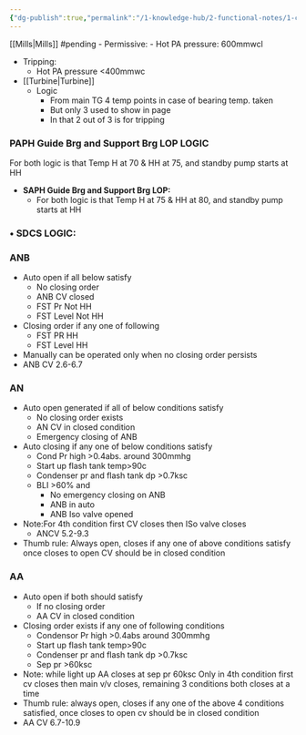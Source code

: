 ```yaml
---
{"dg-publish":true,"permalink":"/1-knowledge-hub/2-functional-notes/1-career-notes/3-tstps-kaniha-technical-notes/a-protection-interlocks-and-control-logic-systems/pni/","noteIcon":""}
---
```


[[Mills\|Mills]] #pending 
	- Permissive:
    - Hot PA pressure: 600mmwcl
- Tripping:
    - Hot PA pressure <400mmwc
- [[Turbine\|Turbine]]
	- Logic
		- From main TG 4 temp points in case of bearing temp. taken
		- But only 3 used to show in page
		- In that 2 out of 3 is for tripping


### PAPH Guide Brg and Support Brg LOP LOGIC
For both logic is that Temp H at 70 & HH at 75, and standby pump starts at HH

- **SAPH Guide Brg and Support Brg LOP:**
    - For both logic is that Temp H at 75 & HH at 80, and standby pump starts at HH

### • **SDCS LOGIC:**

### ANB

- Auto open if all below satisfy
    - No closing order
    - ANB CV closed
    - FST Pr Not HH
    - FST Level Not HH
- Closing order if any one of following
    - FST PR HH
    - FST Level HH
- Manually can be operated only when no closing order persists
- ANB CV 2.6-6.7

### AN

- Auto open generated if all of below conditions satisfy
    - No closing order exists
    - AN CV in closed condition
    - Emergency closing of ANB
- Auto closing if any one of below conditions satisfy
    - Cond Pr high >0.4abs. around 300mmhg
    - Start up flash tank temp>90c
    - Condenser pr and flash tank dp >0.7ksc
    - BLI >60% and
        - No emergency closing on ANB
        - ANB in auto
        - ANB Iso valve opened
- Note:For 4th condition first CV closes then ISo valve closes
    - ANCV 5.2-9.3
- Thumb rule: Always open, closes if any one of above conditions satisfy once closes to open CV should be in closed condition

### AA

- Auto open if both should satisfy
    - If no closing order
    - AA CV in closed condition
- Closing order exists if any one of following conditions
    - Condensor Pr high >0.4abs around 300mmhg
    - Start up flash tank temp>90c
    - Condenser pr and flash tank dp >0.7ksc
    - Sep pr >60ksc
- Note: while light up AA closes at sep pr 60ksc Only in 4th condition first cv closes then main v/v closes, remaining 3 conditions both closes at a time
- Thumb rule: always open, closes if any one of the above 4 conditions satisfied, once closes to open cv should be in closed condition
- AA CV 6.7-10.9